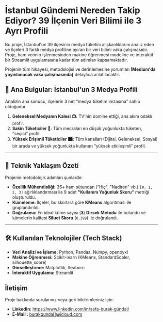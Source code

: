 # İstanbul Gündemi Nereden Takip Ediyor? 39 İlçenin Veri Bilimi ile 3 Ayrı Profili

Bu proje, İstanbul'un 39 ilçesinin medya tüketim alışkanlıklarını analiz eden ve ilçeleri 3 farklı medya profiline ayıran bir veri bilimi vaka çalışmasıdır. Proje, ham verinin işlenmesinden makine öğrenmesi modeline ve interaktif bir Streamlit uygulamasına kadar tüm adımları kapsamaktadır.

Projenin tüm hikayesi, metodolojisi ve derinlemesine yorumları **[Medium'da yayınlanacak vaka çalışmasında]** detaylıca anlatılacaktır.


## 🎯 Ana Bulgular: İstanbul'un 3 Medya Profili

Analizin ana sonucu, ilçelerin 3 net "medya tüketim imzasına" sahip olduğudur.


1.  **Geleneksel Medyanın Kalesi 📺:** TV'nin domine ettiği, ana akım odaklı profil.
2.  **Sakin Tüketiciler 🌿:** Tüm mecraları en düşük yoğunlukta tüketen, "seçici" profil.
3.  **Yüksek Erişimli Tüketiciler 🏙️:** Tüm kanalları (Dijital, Geleneksel, Sosyal) bir arada ve yüksek yoğunlukta kullanan "yüksek etkileşimli" profil.

---

## 🔬 Teknik Yaklaşım Özeti

Projenin metodolojik adımları şunlardır:

* **Özellik Mühendisliği:** 36+ ham sütundan ("Hiç", "Nadiren" vb.) `[0, 1, 2, 3]` ağırlıklandırması ile 9 adet **"Kullanım Yoğunluk Skoru"** metriği oluşturuldu.
* **Kümeleme:** İlçeler, bu skorlara göre **KMeans** algoritması ile gruplandırıldı.
* **Doğrulama:** En ideal küme sayısı (**3**) **Dirsek Metodu** ile bulundu ve kümelerin kalitesi **Siluet Skoru** (`0.399`) ile doğrulandı.

---

## 🛠️ Kullanılan Teknolojiler (Tech Stack)

* **Veri Analizi ve İşleme:** Python, Pandas, Numpy, openpyxl
* **Makine Öğrenmesi:** Scikit-learn (KMeans, StandardScaler, silhouette_score)
* **Görselleştirme:** Matplotlib, Seaborn
* **İnteraktif Uygulama:** Streamlit

## İletişim

Proje hakkında sorularınız veya geri bildirimleriniz için:

* **LinkedIn:** https://www.linkedin.com/in/sefa-burak-gündal/
* **E-Mail :** burakgundal1@icloud.com